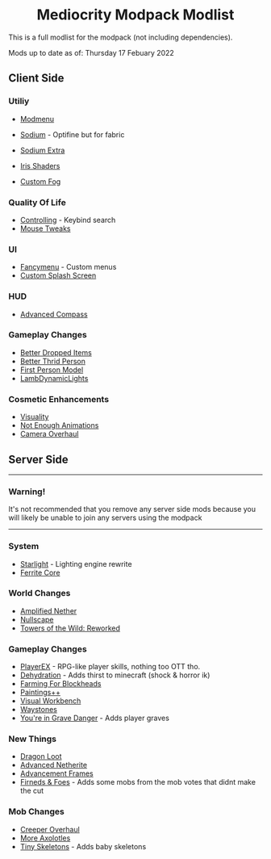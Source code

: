 <h1 align=center> Mediocrity Modpack Modlist </h1> 

This is a full modlist for the modpack (not including dependencies).

Mods up to date as of: Thursday 17 Febuary 2022

## Client Side

### Utiliy

- [Modmenu](https://www.curseforge.com/minecraft/mc-mods/modmenu)
- [Sodium](https://www.curseforge.com/minecraft/mc-mods/sodium) - Optifine but for fabric
- [Sodium Extra](https://www.curseforge.com/minecraft/mc-mods/sodium-extra)
- [Iris Shaders](https://www.curseforge.com/minecraft/mc-mods/irisshaders)

- [Custom Fog](https://www.curseforge.com/minecraft/mc-mods/custom-fog)

### Quality Of Life

- [Controlling](https://www.curseforge.com/minecraft/mc-mods/controlling) - Keybind search
- [Mouse Tweaks](https://www.curseforge.com/minecraft/mc-mods/mouse-tweaks)

### UI

- [Fancymenu](https://www.curseforge.com/minecraft/mc-mods/fancymenu-forge) - Custom menus
- [Custom Splash Screen](https://www.curseforge.com/minecraft/mc-mods/custom-splash-screen)

### HUD

- [Advanced Compass](https://www.curseforge.com/minecraft/mc-mods/advanced-compass)

### Gameplay Changes

- [Better Dropped Items](https://www.curseforge.com/minecraft/mc-mods/better-dropped-items)
- [Better Thrid Person](https://www.curseforge.com/minecraft/mc-mods/better-third-person)
- [First Person Model](https://www.curseforge.com/minecraft/mc-mods/first-person-model/files)
- [LambDynamicLights](https://www.curseforge.com/minecraft/mc-mods/lambdynamiclights)

### Cosmetic Enhancements

- [Visuality](https://www.curseforge.com/minecraft/mc-mods/visuality)
- [Not Enough Animations](https://www.curseforge.com/minecraft/mc-mods/not-enough-animations)
- [Camera Overhaul](https://www.curseforge.com/minecraft/mc-mods/cameraoverhaul)


## Server Side
___
### Warning!
It's not recommended that you remove any server side mods because you will likely be unable to join any servers using the modpack
___

### System

- [Starlight](https://www.curseforge.com/minecraft/mc-mods/starlight/download/3554912) - Lighting engine rewrite
- [Ferrite Core](https://www.curseforge.com/minecraft/mc-mods/ferritecore-fabric)

### World Changes

- [Amplified Nether](https://www.curseforge.com/minecraft/mc-mods/amplified-nether)
- [Nullscape](https://www.curseforge.com/minecraft/mc-mods/nullscape-end-reborn)
- [Towers of the Wild: Reworked](https://www.curseforge.com/minecraft/mc-mods/towers-of-the-wild-reworked)

### Gameplay Changes

- [PlayerEX](https://www.curseforge.com/minecraft/mc-mods/playerex) - RPG-like player skills, nothing too OTT tho.
- [Dehydration](https://www.curseforge.com/minecraft/mc-mods/dehydration) - Adds thirst to minecraft (shock & horror ik)
- [Farming For Blockheads](https://www.curseforge.com/minecraft/mc-mods/farming-for-blockheads)
- [Paintings++](https://www.curseforge.com/minecraft/mc-mods/paintings/)
- [Visual Workbench](https://www.curseforge.com/minecraft/mc-mods/visual-workbench-fabric)
- [Waystones](https://www.curseforge.com/minecraft/mc-mods/waystones-fabric)
- [You're in Grave Danger](https://www.curseforge.com/minecraft/mc-mods/youre-in-grave-danger?page=2) - Adds player graves

### New Things

- [Dragon Loot](https://www.curseforge.com/minecraft/mc-mods/dragonloot)
- [Advanced Netherite](https://www.curseforge.com/minecraft/mc-mods/advanced-netherite-fabric)
- [Advancement Frames](https://www.curseforge.com/minecraft/mc-mods/advancement-frames)
- [Firneds & Foes](https://www.curseforge.com/minecraft/mc-mods/friends-and-foes) - Adds some mobs from the mob votes that didnt make the cut

### Mob Changes

- [Creeper Overhaul](https://www.curseforge.com/minecraft/mc-mods/creeper-overhaul)
- [More Axolotles](https://www.curseforge.com/minecraft/mc-mods/more-axolotls)
- [Tiny Skeletons](https://www.curseforge.com/minecraft/mc-mods/tiny-skeletons-fabric) - Adds baby skeletons
